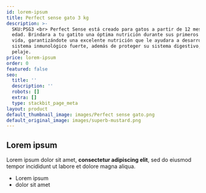 ```yaml
---
id: lorem-ipsum
title: Perfect sense gato 3 kg
description: >-
  SKU:PSG3 <br> Perfect Sense está creado para gatos a partir de 12 meses de
  edad. Brindara a tu gatito una óptima nutrición durante sus primeros años de
  vida, garantizándote una excelente nutrición que le ayudara a desarrollar un
  sistema inmunológico fuerte, además de proteger su sistema digestivo, piel y
  pelaje.
price: lorem-ipsum
order: 0
featured: false
seo:
  title: ''
  description: ''
  robots: []
  extra: []
  type: stackbit_page_meta
layout: product
default_thumbnail_image: images/Perfect sense gato.png
default_original_image: images/superb-mustard.png
---
```

## Lorem ipsum

Lorem ipsum dolor sit amet, **consectetur adipiscing elit**, sed do eiusmod tempor incididunt ut labore et dolore magna aliqua.

- Lorem ipsum
- dolor sit amet